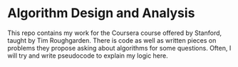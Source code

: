 # Algorithm Design and Analysis

This repo contains my work for the Coursera course offered by Stanford, taught by Tim Roughgarden. There is code as well as written pieces on problems they propose asking about algorithms for some questions. Often, I will try and write pseudocode to explain my logic here.
